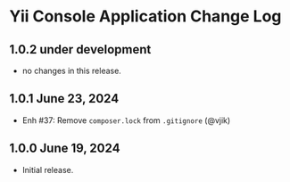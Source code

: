 # Yii Console Application Change Log

## 1.0.2 under development

- no changes in this release.

## 1.0.1 June 23, 2024

- Enh #37: Remove `composer.lock` from `.gitignore` (@vjik)

## 1.0.0 June 19, 2024

- Initial release.
